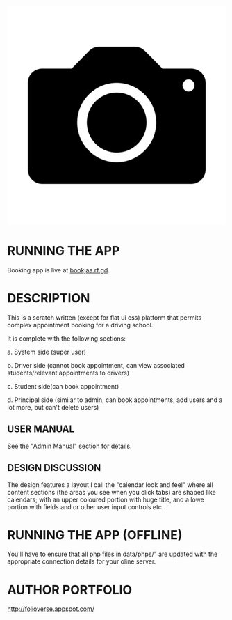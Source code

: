 ![Alt text]( https://github.com/JordanMicahBennett/Grapple/blob/master/data/miscellaneous/Screens/image_icon.png "default page")

# RUNNING THE APP 

Booking app is live at [bookjaa.rf.gd](http://bookjaa.rf.gd).


# DESCRIPTION
This is a scratch written (except for flat ui css) platform that permits complex appointment booking for a driving school.

It is complete with the following sections:

a. System side (super user)

b. Driver side (cannot book appointment, can view associated students/relevant appointments to drivers)

c. Student side(can book appointment)

d. Principal side (similar to admin, can book appointments, add users and a lot more, but can't delete users)


## USER MANUAL

See the "Admin Manual" section for details.

## DESIGN DISCUSSION

The design features a layout I call the "calendar look and feel" where all content sections (the areas you see when you click tabs) are shaped like calendars;
with an upper coloured portion with huge title, and a lowe portion with fields and or other user input controls etc.


# RUNNING THE APP (OFFLINE)

You'll have to ensure that all php files in data/phps/" are updated with the appropriate connection details for your oline server.


AUTHOR PORTFOLIO
============================================
http://folioverse.appspot.com/